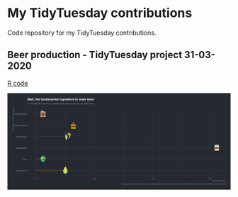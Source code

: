 # My TidyTuesday contributions 

Code repository for my TidyTuesday contributions.  


## Beer production - TidyTuesday project 31-03-2020
[R code](https://github.com/camecry/ILoveTidyTuesday/blob/master/31_03_2020_beerproduction/R_code_beer.R) 

![GitHub Logo](https://github.com/camecry/ILoveTidyTuesday/blob/master/31_03_2020_beerproduction/Rplot_beer_materials.png?raw=true) 

